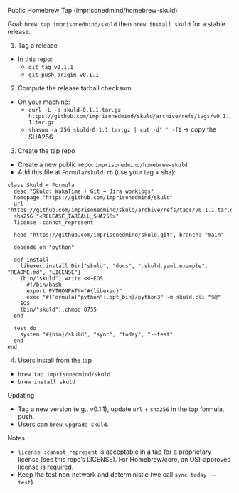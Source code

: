 Public Homebrew Tap (imprisonedmind/homebrew-skuld)

Goal: `brew tap imprisonedmind/skuld` then `brew install skuld` for a stable release.

1) Tag a release
- In this repo:
  - `git tag v0.1.1`
  - `git push origin v0.1.1`

2) Compute the release tarball checksum
- On your machine:
  - `curl -L -o skuld-0.1.1.tar.gz https://github.com/imprisonedmind/skuld/archive/refs/tags/v0.1.1.tar.gz`
  - `shasum -a 256 skuld-0.1.1.tar.gz | cut -d' ' -f1` → copy the SHA256

3) Create the tap repo
- Create a new public repo: `imprisonedmind/homebrew-skuld`
- Add this file at `Formula/skuld.rb` (use your tag + sha):

```
class Skuld < Formula
  desc "Skuld: WakaTime + Git → Jira worklogs"
  homepage "https://github.com/imprisonedmind/skuld"
  url "https://github.com/imprisonedmind/skuld/archive/refs/tags/v0.1.1.tar.gz"
  sha256 "<RELEASE_TARBALL_SHA256>"
  license :cannot_represent

  head "https://github.com/imprisonedmind/skuld.git", branch: "main"

  depends_on "python"

  def install
    libexec.install Dir["skuld", "docs", ".skuld.yaml.example", "README.md", "LICENSE"]
    (bin/"skuld").write <<~EOS
      #!/bin/bash
      export PYTHONPATH="#{libexec}"
      exec "#{Formula["python"].opt_bin}/python3" -m skuld.cli "$@"
    EOS
    (bin/"skuld").chmod 0755
  end

  test do
    system "#{bin}/skuld", "sync", "today", "--test"
  end
end
```

4) Users install from the tap
- `brew tap imprisonedmind/skuld`
- `brew install skuld`

Updating
- Tag a new version (e.g., v0.1.1), update `url` + `sha256` in the tap formula, push.
- Users can `brew upgrade skuld`.

Notes
- `license :cannot_represent` is acceptable in a tap for a proprietary license (see this repo’s LICENSE). For Homebrew/core, an OSI-approved license is required.
- Keep the test non‑network and deterministic (we call `sync today --test`).
